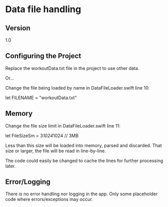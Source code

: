#  Data file handling

## Version

1.0

## Configuring the Project

Replace the workoutData.txt file in the project to use other data.

Or...

Change the file being loaded by name in DataFileLoader.swift line 10:

let FILENAME = "workoutData.txt"

## Memory

Change the file size limit in DataFileLoader.swift line 11:

let FileSizeSm = 3*1024*1024 // 3MB

Less than this size will be loaded into memory, parsed and discarded.
That size or larger, the file will be read in line-by-line.

The code could easily be changed to cache the lines for further processing later. 

## Error/Logging

There is no error handling nor logging in the app. Only some placeholder code where errors/exceptions may occur.

